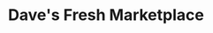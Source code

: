 ---
title: "Dave's Fresh Marketplace"
url: /cumberland/daves-fresh-marketplace/
shop: Supermarkt
---